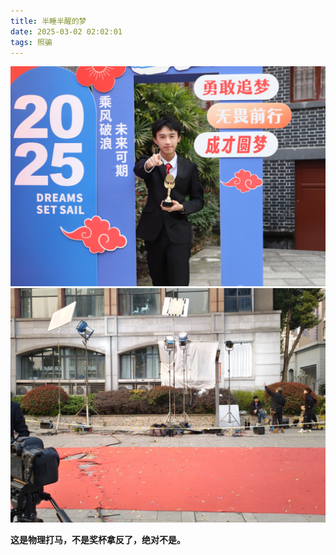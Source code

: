 ```yaml
---
title: 半睡半醒的梦
date: 2025-03-02 02:02:01
tags: 照骗
---
```

![1755798877991](images/半睡半醒的梦/1755798877991.png)![1755798884402](images/半睡半醒的梦/1755798884402.png)

**这是物理打马，不是奖杯拿反了，绝对不是。**
